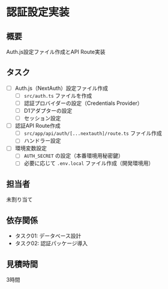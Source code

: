 # 認証設定実装

## 概要
Auth.js設定ファイル作成とAPI Route実装

## タスク
- [ ] Auth.js（NextAuth）設定ファイル作成
  - [ ] `src/auth.ts` ファイルを作成
  - [ ] 認証プロバイダーの設定（Credentials Provider）
  - [ ] D1アダプターの設定
  - [ ] セッション設定
- [ ] 認証API Route作成
  - [ ] `src/app/api/auth/[...nextauth]/route.ts` ファイル作成
  - [ ] ハンドラー設定
- [ ] 環境変数設定
  - [ ] `AUTH_SECRET` の設定（本番環境用秘密鍵）
  - [ ] 必要に応じて `.env.local` ファイル作成（開発環境用）

## 担当者
未割り当て

## 依存関係
- タスク01: データベース設計
- タスク02: 認証パッケージ導入

## 見積時間
3時間